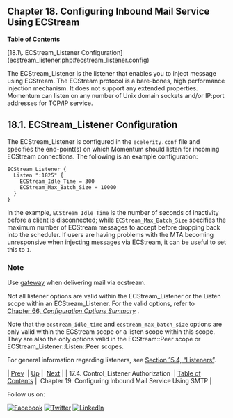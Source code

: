 ## Chapter 18. Configuring Inbound Mail Service Using ECStream

**Table of Contents**

<dl class="toc">

<dt>[18.1\. ECStream_Listener Configuration](ecstream_listener.php#ecstream_listener.config)</dt>

</dl>

The ECStream_Listener is the listener that enables you to inject message using ECStream. The ECStream protocol is a bare-bones, high performance injection mechanism. It does not support any extended properties. Momentum can listen on any number of Unix domain sockets and/or IP:port addresses for TCP/IP service.

## 18.1. ECStream_Listener Configuration

The ECStream_Listener is configured in the `ecelerity.conf` file and specifies the end-point(s) on which Momentum should listen for incoming ECStream connections. The following is an example configuration:

```
ECStream_Listener {
  Listen ":1825" {
    ECStream_Idle_Time = 300
    ECStream_Max_Batch_Size = 10000
  }
}
```

In the example, `ECStream_Idle_Time` is the number of seconds of inactivity before a client is disconnected; while `ECStream_Max_Batch_Size` specifies the maximum number of ECStream messages to accept before dropping back into the scheduler. If users are having problems with the MTA becoming unresponsive when injecting messages via ECStream, it can be useful to set this to `1`.

### Note

Use [gateway](conf.ref.gateway.php "gateway") when delivering mail via ecstream.

Not all listener options are valid within the ECStream_Listener or the Listen scope within an ECStream_Listener. For the valid options, refer to [Chapter 66, *Configuration Options Summary*](config.options.summary.php "Chapter 66. Configuration Options Summary") .

Note that the `ecstream_idle_time` and `ecstream_max_batch_size` options are only valid within the ECStream scope or a listen scope within this scope. They are also the only options valid in the ECStream::Peer scope or ECStream_Listener::Listen::Peer scopes.

For general information regarding listeners, see [Section 15.4, “Listeners”](listeners.php "15.4. Listeners").

| [Prev](control_authz.php)  | [Up](p.configuration.php) |  [Next](esmtp_listener.php) |
| 17.4. Control_Listener Authorization  | [Table of Contents](index.php) |  Chapter 19. Configuring Inbound Mail Service Using SMTP |

Follow us on:

[![Facebook](https://support.messagesystems.com/images/icon-facebook.png)](http://www.facebook.com/messagesystems) [![Twitter](https://support.messagesystems.com/images/icon-twitter.png)](http://twitter.com/#!/MessageSystems) [![LinkedIn](https://support.messagesystems.com/images/icon-linkedin.png)](http://www.linkedin.com/company/message-systems)